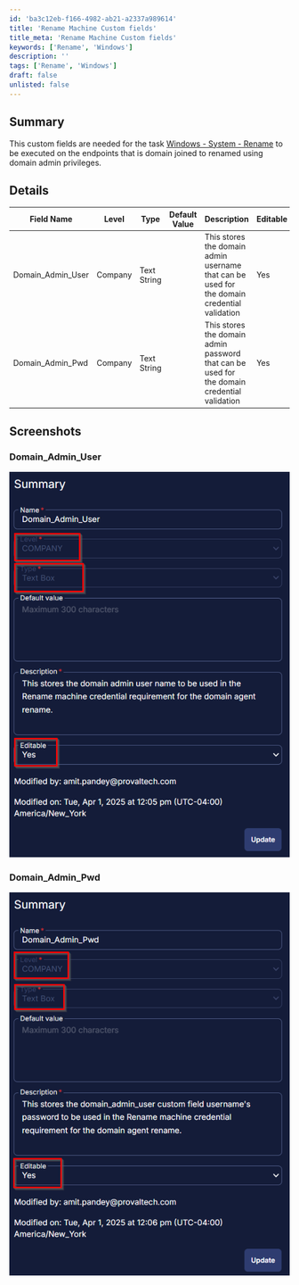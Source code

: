 ```yaml
---
id: 'ba3c12eb-f166-4982-ab21-a2337a989614'
title: 'Rename Machine Custom fields'
title_meta: 'Rename Machine Custom fields'
keywords: ['Rename', 'Windows']
description: ''
tags: ['Rename', 'Windows']
draft: false
unlisted: false
---
```


## Summary

This custom fields are needed for the task [Windows - System - Rename](</docs/cwrmm/tasks/Windows - System - Rename.md>) to be executed on the endpoints that is domain joined to renamed using domain admin privileges.

## Details

| Field Name         | Level   | Type        | Default Value | Description                                                        | Editable |
| ------------------ | ------- | ----------- | ------------- | ------------------------------------------------------------------ | -------- |
| Domain_Admin_User  | Company | Text String |               | This stores the domain admin username that can be used for the domain credential validation | Yes      |
| Domain_Admin_Pwd   | Company | Text String |               | This stores the domain admin password that can be used for the domain credential validation | Yes      |

## Screenshots

### Domain_Admin_User

![Domain_Admin_User](<../../../static/img/docs/Rename-Machine Custom fields/image.png>)

### Domain_Admin_Pwd

![Domain_Admin_Pwd](<../../../static/img/docs/Rename-Machine Custom fields/image-1.png>)

